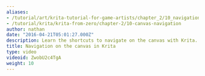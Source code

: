 ```yaml
---
aliases:
- /tutorial/art/krita-tutorial-for-game-artists/chapter_2/10_navigation_on_the_canvas_in_krita
- /tutorial/krita/krita-from-zero/chapter-2/10-canvas-navigation
author: nathan
date: "2016-04-21T05:01:27.000Z"
description: Learn the shortcuts to navigate on the canvas with Krita.
title: Navigation on the canvas in Krita
type: video
videoid: ZwobU2c4TgA
weight: 10
---
```


